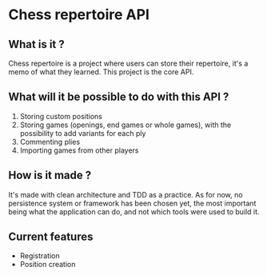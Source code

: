 # Chess repertoire API

## What is it ?
Chess repertoire is a project where users can store their repertoire, it's a memo of what they learned.
This project is the core API.

## What will it be possible to do with this API ?
1. Storing custom positions
2. Storing games (openings, end games or whole games), with the possibility to add variants for each ply
3. Commenting plies
4. Importing games from other players

## How is it made ?
It's made with clean architecture and TDD as a practice.
As for now, no persistence system or framework has been chosen yet, the most important being what the 
application can do, and not which tools were used to build it. 

## Current features
- Registration
- Position creation
